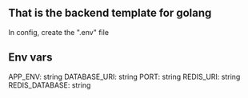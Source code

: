 ## That is the backend template for golang
In config, create the ".env" file

## Env vars
APP_ENV: string
DATABASE_URI: string
PORT: string
REDIS_URI: string
REDIS_DATABASE: string
